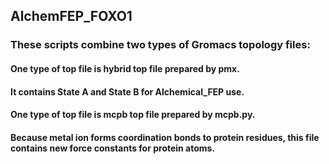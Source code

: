 ## AlchemFEP_FOXO1

### These scripts combine two types of Gromacs topology files:

#### One type of top file is hybrid top file prepared by pmx. 
#### It contains State A and State B for Alchemical_FEP use.

#### One type of top file is mcpb top file prepared by mcpb.py. 
#### Because metal ion forms coordination bonds to protein residues, this file contains new force constants for protein atoms.
